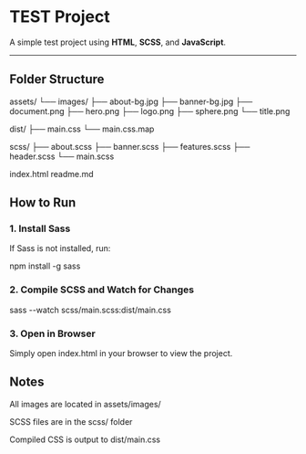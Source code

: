 # TEST Project

A simple test project using **HTML**, **SCSS**, and **JavaScript**.

---

## Folder Structure

assets/
└── images/
├── about-bg.jpg
├── banner-bg.jpg
├── document.png
├── hero.png
├── logo.png
├── sphere.png
└── title.png

dist/
├── main.css
└── main.css.map

scss/
├── about.scss
├── banner.scss
├── features.scss
├── header.scss
└── main.scss

index.html
readme.md

## How to Run

### 1. Install Sass

If Sass is not installed, run:

npm install -g sass

### 2. Compile SCSS and Watch for Changes

sass --watch scss/main.scss:dist/main.css

### 3. Open in Browser

Simply open index.html in your browser to view the project.

## Notes

All images are located in assets/images/

SCSS files are in the scss/ folder

Compiled CSS is output to dist/main.css
